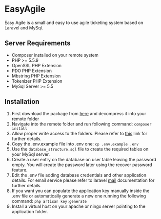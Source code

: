 # EasyAgile #
Easy Agile is a small and easy to use agile ticketing system based on Laravel and MySql.

## Server Requirements ##
- Composer installed on your remote system
- PHP >= 5.5.9
- OpenSSL PHP Extension
- PDO PHP Extension
- Mbstring PHP Extension
- Tokenizer PHP Extension
- MySql Server >= 5.5

## Installation ##
1. First download the package from [here](https://github.com/midium/EasyAgile/archive/master.zip "Easy Agile") and decompress it into your remote folder
2. Navigate into the remote folder and run following command: `composer install` 
3. Allow proper write access to the folders. Please refer to [this](https://laravel.com/docs/5.2#configuration) link for further details.
4. Copy the .env.example file into .env one: `cp .env.example .env`
5. Use the `database_structure.sql` file to create the required tables on your MySql server.
6. Create a user entry on the database on user table leaving the password empty. You will create the password later using the recover password feature. 
7. Edit the .env file adding database credentials and other application details. For email service please refer to laravel [mail](https://laravel.com/docs/5.2/mail) documentation for further details.
8. If you want you can populate the application key manually inside the .env file or automatically generate a new one running the following command: `php artisan key:generate`
9. Install a virtual host on your apache or ningx server pointing to the application folder.
